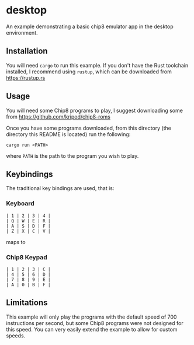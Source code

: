 # desktop

An example demonstrating a basic chip8 emulator app in the desktop environment.

## Installation

You will need `cargo` to run this example. If you don't have the Rust toolchain installed, I recommend using `rustup`,
which can be downloaded from <https://rustup.rs>

## Usage

You will need some Chip8 programs to play, I suggest downloading some from <https://github.com/kripod/chip8-roms>

Once you have some programs downloaded, from this directory (the directory this README is located) run the following:
```
cargo run <PATH>
```
where `PATH` is the path to the program you wish to play.

## Keybindings

The traditional key bindings are used, that is:

### Keyboard 
```
| 1 | 2 | 3 | 4 |
| Q | W | E | R |
| A | S | D | F |
| Z | X | C | V |
```

maps to

### Chip8 Keypad
```
| 1 | 2 | 3 | C |
| 4 | 5 | 6 | D |
| 7 | 8 | 9 | E |
| A | 0 | B | F |
```

## Limitations

This example will only play the programs with the default speed of 700 instructions per second, but some Chip8 programs
were not designed for this speed.
You can very easily extend the example to allow for custom speeds.
